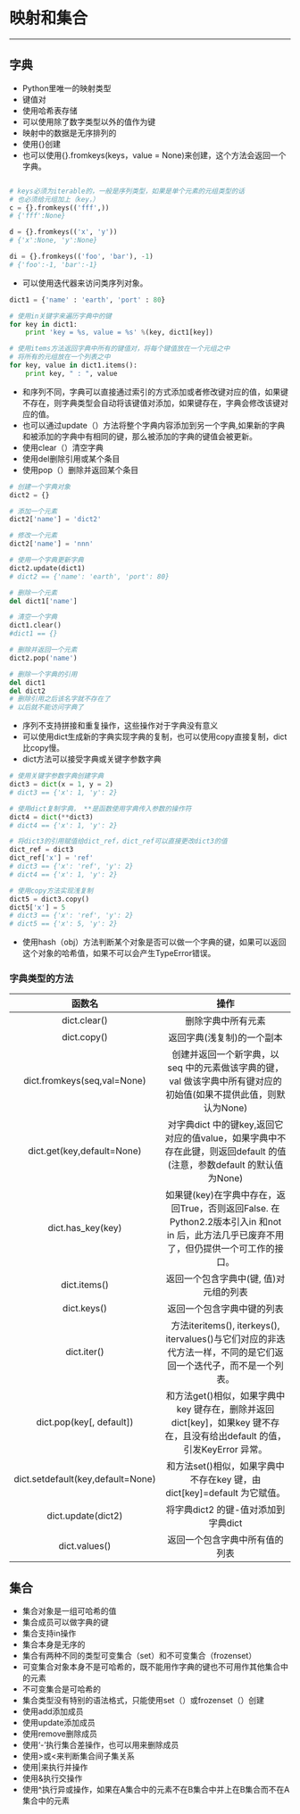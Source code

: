 # 映射和集合

---

## 字典
* Python里唯一的映射类型
* 键值对
* 使用哈希表存储
* 可以使用除了数字类型以外的值作为键
* 映射中的数据是无序排列的
* 使用{}创建
* 也可以使用{}.fromkeys(keys，value = None)来创建，这个方法会返回一个字典。

```python

# keys必须为iterable的，一般是序列类型，如果是单个元素的元组类型的话
# 也必须给元组加上（key，）
c = {}.fromkeys(('fff',))
# {'fff':None}

d = {}.fromkeys(('x', 'y'))
# {'x':None, 'y':None}

di = {}.fromkeys(('foo', 'bar'), -1)
# {'foo':-1, 'bar':-1}
```
* 可以使用迭代器来访问类序列对象。

```python
dict1 = {'name' : 'earth', 'port' : 80}

# 使用in关键字来遍历字典中的键
for key in dict1:
	print 'key = %s, value = %s' %(key, dict1[key])

# 使用items方法返回字典中所有的键值对，将每个键值放在一个元组之中
# 将所有的元组放在一个列表之中
for key, value in dict1.items():
	print key, " : ", value
```

* 和序列不同，字典可以直接通过索引的方式添加或者修改键对应的值，如果键不存在，则字典类型会自动将该键值对添加，如果键存在，字典会修改该键对应的值。
* 也可以通过update（）方法将整个字典内容添加到另一个字典,如果新的字典和被添加的字典中有相同的键，那么被添加的字典的键值会被更新。
* 使用clear（）清空字典
* 使用del删除引用或某个条目
* 使用pop（）删除并返回某个条目

```python
# 创建一个字典对象
dict2 = {}

# 添加一个元素
dict2['name'] = 'dict2'

# 修改一个元素
dict2['name'] = 'nnn'

# 使用一个字典更新字典
dict2.update(dict1)
# dict2 == {'name': 'earth', 'port': 80}

# 删除一个元素
del dict1['name']

# 清空一个字典
dict1.clear()
#dict1 == {}

# 删除并返回一个元素
dict2.pop('name')

# 删除一个字典的引用
del dict1
del dict2
# 删除引用之后该名字就不存在了
# 以后就不能访问字典了
```

* 序列不支持拼接和重复操作，这些操作对于字典没有意义
* 可以使用dict生成新的字典实现字典的复制，也可以使用copy直接复制，dict比copy慢。
* dict方法可以接受字典或关键字参数字典

```python
# 使用关键字参数字典创建字典
dict3 = dict(x = 1, y = 2)
# dict3 == {'x': 1, 'y': 2}

# 使用dict复制字典， **是函数使用字典传入参数的操作符 
dict4 = dict(**dict3)
# dict4 == {'x': 1, 'y': 2}

# 将dict3的引用赋值给dict_ref，dict_ref可以直接更改dict3的值
dict_ref = dict3
dict_ref['x'] = 'ref'
# dict3 == {'x': 'ref', 'y': 2}
# dict4 == {'x': 1, 'y': 2}

# 使用copy方法实现浅复制
dict5 = dict3.copy()
dict5['x'] = 5
# dict3 == {'x': 'ref', 'y': 2}
# dict5 == {'x': 5, 'y': 2}
```
* 使用hash（obj）方法判断某个对象是否可以做一个字典的键，如果可以返回这个对象的哈希值，如果不可以会产生TypeError错误。


### 字典类型的方法

|函数名|操作|
|:-:|:-:|
|dict.clear()|删除字典中所有元素|
|dict.copy()|返回字典(浅复制)的一个副本|
|dict.fromkeys(seq,val=None)|创建并返回一个新字典，以seq 中的元素做该字典的键，val 做该字典中所有键对应的初始值(如果不提供此值，则默认为None)|
|dict.get(key,default=None)|对字典dict 中的键key,返回它对应的值value，如果字典中不存在此键，则返回default 的值(注意，参数default 的默认值为None)|
|dict.has_key(key)|如果键(key)在字典中存在，返回True，否则返回False. 在Python2.2版本引入in 和not in 后，此方法几乎已废弃不用了，但仍提供一个可工作的接口。|
|dict.items()|返回一个包含字典中(键, 值)对元组的列表|
|dict.keys()|返回一个包含字典中键的列表|
|dict.iter()|方法iteritems(), iterkeys(), itervalues()与它们对应的非迭代方法一样，不同的是它们返回一个迭代子，而不是一个列表。|
|dict.pop(key[, default])|和方法get()相似，如果字典中key 键存在，删除并返回dict[key]，如果key 键不存在，且没有给出default 的值，引发KeyError 异常。|
|dict.setdefault(key,default=None)|和方法set()相似，如果字典中不存在key 键，由dict[key]=default 为它赋值。|
|dict.update(dict2)|将字典dict2 的键-值对添加到字典dict|
|dict.values()|返回一个包含字典中所有值的列表|



## 集合

* 集合对象是一组可哈希的值
* 集合成员可以做字典的键
* 集合支持in操作
* 集合本身是无序的
* 集合有两种不同的类型可变集合（set）和不可变集合（frozenset）
* 可变集合对象本身不是可哈希的，既不能用作字典的键也不可用作其他集合中的元素
* 不可变集合是可哈希的
* 集合类型没有特别的语法格式，只能使用set（）或frozenset（）创建
* 使用add添加成员
* 使用update添加成员
* 使用remove删除成员
* 使用‘-’执行集合差操作，也可以用来删除成员
* 使用>或<来判断集合间子集关系
* 使用|来执行并操作
* 使用&执行交操作
* 使用^执行异或操作，如果在A集合中的元素不在B集合中并上在B集合而不在A集合中的元素
